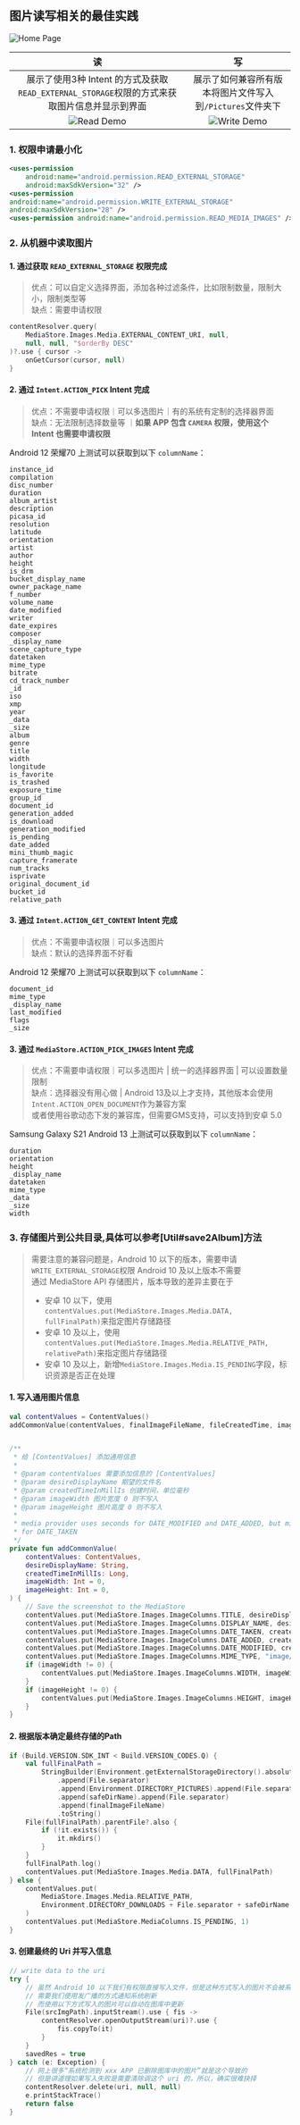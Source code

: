 ## 图片读写相关的最佳实践

![Home Page]

| 读 | 写 |
| :----: | :----: |
| 展示了使用3种 Intent 的方式及获取`READ_EXTERNAL_STORAGE`权限的方式来获取图片信息并显示到界面 | 展示了如何兼容所有版本将图片文件写入到`/Pictures`文件夹下 |
| ![Read Demo] | ![Write Demo] |

### 1. 权限申请最小化

```xml
<uses-permission
    android:name="android.permission.READ_EXTERNAL_STORAGE"
    android:maxSdkVersion="32" />
<uses-permission
android:name="android.permission.WRITE_EXTERNAL_STORAGE"
android:maxSdkVersion="28" />
<uses-permission android:name="android.permission.READ_MEDIA_IMAGES" />
```

### 2. 从机器中读取图片

#### 1. 通过获取 `READ_EXTERNAL_STORAGE` 权限完成
> 优点：可以自定义选择界面，添加各种过滤条件，比如限制数量，限制大小，限制类型等</br>
> 缺点：需要申请权限

```kotlin
contentResolver.query(
    MediaStore.Images.Media.EXTERNAL_CONTENT_URI, null,
    null, null, "$orderBy DESC"
)?.use { cursor ->
    onGetCursor(cursor, null)
}
```

#### 2. 通过 `Intent.ACTION_PICK` Intent 完成
> 优点：不需要申请权限｜可以多选图片｜有的系统有定制的选择器界面</br>
> 缺点：无法限制选择数量等 ｜**如果 APP 包含 `CAMERA` 权限，使用这个 Intent 也需要申请权限**

Android 12 荣耀70 上测试可以获取到以下 `columnName`：

```text
instance_id
compilation
disc_number
duration
album_artist
description
picasa_id
resolution
latitude
orientation
artist
author
height
is_drm
bucket_display_name
owner_package_name
f_number
volume_name
date_modified
writer
date_expires
composer
_display_name
scene_capture_type
datetaken
mime_type
bitrate
cd_track_number
_id
iso
xmp
year
_data
_size
album
genre
title
width
longitude
is_favorite
is_trashed
exposure_time
group_id
document_id
generation_added
is_download
generation_modified
is_pending
date_added
mini_thumb_magic
capture_framerate
num_tracks
isprivate
original_document_id
bucket_id
relative_path
```

#### 3. 通过 `Intent.ACTION_GET_CONTENT` Intent 完成
> 优点：不需要申请权限｜可以多选图片</br>
> 缺点：默认的选择界面不好看

Android 12 荣耀70 上测试可以获取到以下 `columnName`：
```text
document_id
mime_type
_display_name
last_modified
flags
_size
```

#### 3. 通过 `MediaStore.ACTION_PICK_IMAGES` Intent 完成
> 优点：不需要申请权限｜可以多选图片 | 统一的选择器界面 | 可以设置数量限制</br>
> 缺点：选择器没有用心做 | Android 13及以上才支持，其他版本会使用`Intent.ACTION_OPEN_DOCUMENT`作为兼容方案</br>
> 或者使用谷歌动态下发的兼容库，但需要GMS支持，可以支持到安卓 5.0

Samsung Galaxy S21 Android 13 上测试可以获取到以下 `columnName`：

```text
duration
orientation
height
_display_name
datetaken
mime_type
_data
_size
width
```


### 3. 存储图片到公共目录,具体可以参考[Util#save2Album]方法

> 需要注意的兼容问题是，Android 10 以下的版本，需要申请`WRITE_EXTERNAL_STORAGE`权限
Android 10 及以上版本不需要</br>
> 通过 MediaStore API 存储图片，版本导致的差异主要在于</br>
> * 安卓 10 以下，使用`contentValues.put(MediaStore.Images.Media.DATA, fullFinalPath)`来指定图片存储路径</br>
> * 安卓 10 及以上，使用`contentValues.put(MediaStore.Images.Media.RELATIVE_PATH, relativePath)`来指定图片存储路径</br>
> * 安卓 10 及以上，新增`MediaStore.Images.Media.IS_PENDING`字段，标识资源是否正在处理


#### 1. 写入通用图片信息

```kotlin
val contentValues = ContentValues()
addCommonValue(contentValues, finalImageFileName, fileCreatedTime, imageWidth, imageHeight)


/**
 * 给 [ContentValues] 添加通用信息
 *
 * @param contentValues 需要添加信息的 [ContentValues]
 * @param desireDisplayName 期望的文件名
 * @param createdTimeInMillIs 创建时间，单位毫秒
 * @param imageWidth 图片宽度 0 则不写入
 * @param imageHeight 图片高度 0 则不写入
 *
 * media provider uses seconds for DATE_MODIFIED and DATE_ADDED, but milliseconds
 * for DATE_TAKEN
 */
private fun addCommonValue(
    contentValues: ContentValues,
    desireDisplayName: String,
    createdTimeInMillIs: Long,
    imageWidth: Int = 0,
    imageHeight: Int = 0,
) {
    // Save the screenshot to the MediaStore
    contentValues.put(MediaStore.Images.ImageColumns.TITLE, desireDisplayName)
    contentValues.put(MediaStore.Images.ImageColumns.DISPLAY_NAME, desireDisplayName)
    contentValues.put(MediaStore.Images.ImageColumns.DATE_TAKEN, createdTimeInMillIs)
    contentValues.put(MediaStore.Images.ImageColumns.DATE_ADDED, createdTimeInMillIs / 1000)
    contentValues.put(MediaStore.Images.ImageColumns.DATE_MODIFIED, createdTimeInMillIs / 1000)
    contentValues.put(MediaStore.Images.ImageColumns.MIME_TYPE, "image/*")
    if (imageWidth != 0) {
        contentValues.put(MediaStore.Images.ImageColumns.WIDTH, imageWidth)
    }
    if (imageHeight != 0) {
        contentValues.put(MediaStore.Images.ImageColumns.HEIGHT, imageHeight)
    }
}
```

#### 2. 根据版本确定最终存储的Path

```kotlin
if (Build.VERSION.SDK_INT < Build.VERSION_CODES.Q) {
    val fullFinalPath =
        StringBuilder(Environment.getExternalStorageDirectory().absolutePath)
            .append(File.separator)
            .append(Environment.DIRECTORY_PICTURES).append(File.separator)
            .append(safeDirName).append(File.separator)
            .append(finalImageFileName)
            .toString()
    File(fullFinalPath).parentFile?.also {
        if (!it.exists()) {
            it.mkdirs()
        }
    }
    fullFinalPath.log()
    contentValues.put(MediaStore.Images.Media.DATA, fullFinalPath)
} else {
    contentValues.put(
        MediaStore.Images.Media.RELATIVE_PATH,
        Environment.DIRECTORY_DOWNLOADS + File.separator + safeDirName
    )
    contentValues.put(MediaStore.MediaColumns.IS_PENDING, 1)
}
```

#### 3. 创建最终的 Uri 并写入信息

```kotlin
// write data to the uri
try {
    // 虽然 Android 10 以下我们有权限直接写入文件，但是这种方式写入的图片不会被系统检测到
    // 需要我们使用发广播的方式通知系统刷新
    // 而使用以下方式写入的图片可以自动在图库中更新
    File(srcImgPath).inputStream().use { fis ->
        contentResolver.openOutputStream(uri)?.use {
            fis.copyTo(it)
        }
    }
    savedRes = true
} catch (e: Exception) {
    // 网上很多“系统检测到 xxx APP 已删除图库中的图片”就是这个导致的
    // 但是讲道理如果写入失败是需要清除调这个 uri 的，所以，确实很难抉择
    contentResolver.delete(uri, null, null)
    e.printStackTrace()
    return false
}
```


[Util]: ./src/main/kotlin/io/john6/sample/loadimage/Util.kt#L235
[Home Page]: https://github.com/oOJohn6Oo/AndroidSample/releases/download/v0.1/load_image_main_screen.webp
[Read Demo]: ./src/main/kotlin/io/john6/sample/loadimage/read_test.webp
[Write Demo]: ./src/main/kotlin/io/john6/sample/loadimage/write_test.webp
